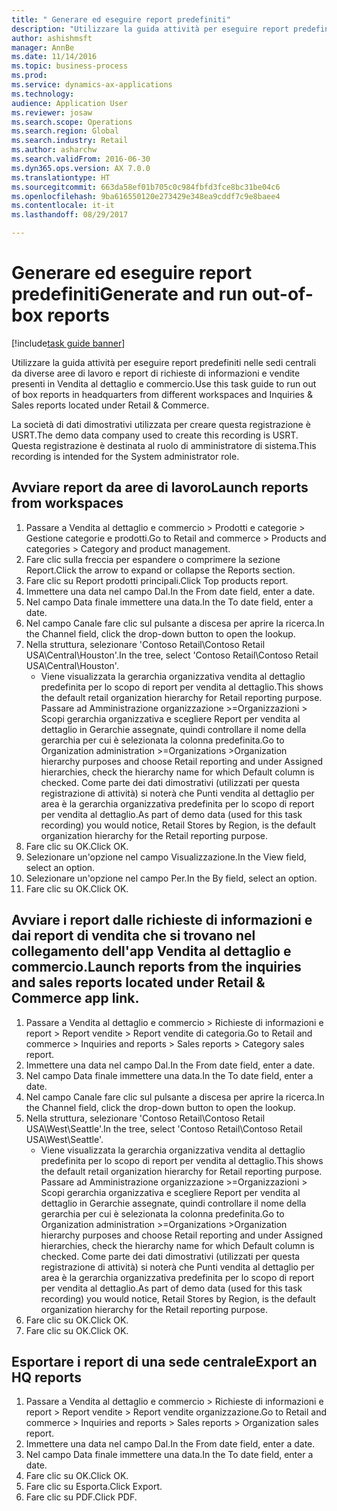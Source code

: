 ```yaml
--- 
title: " Generare ed eseguire report predefiniti"
description: "Utilizzare la guida attività per eseguire report predefiniti nelle sedi centrali da diverse aree di lavoro e report di richieste di informazioni e vendite presenti in Vendita al dettaglio e commercio."
author: ashishmsft
manager: AnnBe
ms.date: 11/14/2016
ms.topic: business-process
ms.prod: 
ms.service: dynamics-ax-applications
ms.technology: 
audience: Application User
ms.reviewer: josaw
ms.search.scope: Operations
ms.search.region: Global
ms.search.industry: Retail
ms.author: asharchw
ms.search.validFrom: 2016-06-30
ms.dyn365.ops.version: AX 7.0.0
ms.translationtype: HT
ms.sourcegitcommit: 663da58ef01b705c0c984fbfd3fce8bc31be04c6
ms.openlocfilehash: 9ba616550120e273429e348ea9cddf7c9e8baee4
ms.contentlocale: it-it
ms.lasthandoff: 08/29/2017

---
```

# <a name="generate-and-run-out-of-box-reports"></a><span data-ttu-id="362c3-103"> Generare ed eseguire report predefiniti</span><span class="sxs-lookup"><span data-stu-id="362c3-103">Generate and run out-of-box reports</span></span>

[!include[task guide banner](../includes/task-guide-banner.md)]

<span data-ttu-id="362c3-104">Utilizzare la guida attività per eseguire report predefiniti nelle sedi centrali da diverse aree di lavoro e report di richieste di informazioni e vendite presenti in Vendita al dettaglio e commercio.</span><span class="sxs-lookup"><span data-stu-id="362c3-104">Use this task guide to run out of box reports in headquarters from different workspaces and Inquiries & Sales reports located under Retail & Commerce.</span></span>



<span data-ttu-id="362c3-105">La società di dati dimostrativi utilizzata per creare questa registrazione è USRT.</span><span class="sxs-lookup"><span data-stu-id="362c3-105">The demo data company used to create this recording is USRT.</span></span> <span data-ttu-id="362c3-106">Questa registrazione è destinata al ruolo di amministratore di sistema.</span><span class="sxs-lookup"><span data-stu-id="362c3-106">This recording is intended for the System administrator role.</span></span>


## <a name="launch-reports-from-workspaces"></a><span data-ttu-id="362c3-107">Avviare report da aree di lavoro</span><span class="sxs-lookup"><span data-stu-id="362c3-107">Launch reports from workspaces</span></span>
1. <span data-ttu-id="362c3-108">Passare a Vendita al dettaglio e commercio > Prodotti e categorie > Gestione categorie e prodotti.</span><span class="sxs-lookup"><span data-stu-id="362c3-108">Go to Retail and commerce > Products and categories > Category and product management.</span></span>
2. <span data-ttu-id="362c3-109">Fare clic sulla freccia per espandere o comprimere la sezione Report.</span><span class="sxs-lookup"><span data-stu-id="362c3-109">Click the arrow to expand or collapse the Reports section.</span></span>
3. <span data-ttu-id="362c3-110">Fare clic su Report prodotti principali.</span><span class="sxs-lookup"><span data-stu-id="362c3-110">Click Top products report.</span></span>
4. <span data-ttu-id="362c3-111">Immettere una data nel campo Dal.</span><span class="sxs-lookup"><span data-stu-id="362c3-111">In the From date field, enter a date.</span></span>
5. <span data-ttu-id="362c3-112">Nel campo Data finale immettere una data.</span><span class="sxs-lookup"><span data-stu-id="362c3-112">In the To date field, enter a date.</span></span>
6. <span data-ttu-id="362c3-113">Nel campo Canale fare clic sul pulsante a discesa per aprire la ricerca.</span><span class="sxs-lookup"><span data-stu-id="362c3-113">In the Channel field, click the drop-down button to open the lookup.</span></span>
7. <span data-ttu-id="362c3-114">Nella struttura, selezionare 'Contoso Retail\Contoso Retail USA\Central\Houston'.</span><span class="sxs-lookup"><span data-stu-id="362c3-114">In the tree, select 'Contoso Retail\Contoso Retail USA\Central\Houston'.</span></span>
    * <span data-ttu-id="362c3-115">Viene visualizzata la gerarchia organizzativa vendita al dettaglio predefinita per lo scopo di report per vendita al dettaglio.</span><span class="sxs-lookup"><span data-stu-id="362c3-115">This shows the default retail organization hierarchy for Retail reporting purpose.</span></span>   <span data-ttu-id="362c3-116">Passare ad Amministrazione organizzazione >Organizzazioni > Scopi gerarchia organizzativa e scegliere Report per vendita al dettaglio in Gerarchie assegnate, quindi controllare il nome della gerarchia per cui è selezionata la colonna predefinita.</span><span class="sxs-lookup"><span data-stu-id="362c3-116">Go to Organization administration >Organizations >Organization hierarchy purposes and choose Retail reporting and under Assigned hierarchies, check the hierarchy name for which Default column is checked.</span></span>      <span data-ttu-id="362c3-117">Come parte dei dati dimostrativi (utilizzati per questa registrazione di attività) si noterà che Punti vendita al dettaglio per area è la gerarchia organizzativa predefinita per lo scopo di report per vendita al dettaglio.</span><span class="sxs-lookup"><span data-stu-id="362c3-117">As part of demo data (used for this task recording) you would notice, Retail Stores by Region, is the default organization hierarchy for the Retail reporting purpose.</span></span>     
8. <span data-ttu-id="362c3-118">Fare clic su OK.</span><span class="sxs-lookup"><span data-stu-id="362c3-118">Click OK.</span></span>
9. <span data-ttu-id="362c3-119">Selezionare un'opzione nel campo Visualizzazione.</span><span class="sxs-lookup"><span data-stu-id="362c3-119">In the View field, select an option.</span></span>
10. <span data-ttu-id="362c3-120">Selezionare un'opzione nel campo Per.</span><span class="sxs-lookup"><span data-stu-id="362c3-120">In the By field, select an option.</span></span>
11. <span data-ttu-id="362c3-121">Fare clic su OK.</span><span class="sxs-lookup"><span data-stu-id="362c3-121">Click OK.</span></span>

## <a name="launch-reports-from-the-inquiries-and-sales-reports-located-under-retail--commerce-app-link"></a><span data-ttu-id="362c3-122">Avviare i report dalle richieste di informazioni e dai report di vendita che si trovano nel collegamento dell'app Vendita al dettaglio e commercio.</span><span class="sxs-lookup"><span data-stu-id="362c3-122">Launch reports from the inquiries and sales reports located under Retail & Commerce app link.</span></span>
1. <span data-ttu-id="362c3-123">Passare a Vendita al dettaglio e commercio > Richieste di informazioni e report > Report vendite > Report vendite di categoria.</span><span class="sxs-lookup"><span data-stu-id="362c3-123">Go to Retail and commerce > Inquiries and reports > Sales reports > Category sales report.</span></span>
2. <span data-ttu-id="362c3-124">Immettere una data nel campo Dal.</span><span class="sxs-lookup"><span data-stu-id="362c3-124">In the From date field, enter a date.</span></span>
3. <span data-ttu-id="362c3-125">Nel campo Data finale immettere una data.</span><span class="sxs-lookup"><span data-stu-id="362c3-125">In the To date field, enter a date.</span></span>
4. <span data-ttu-id="362c3-126">Nel campo Canale fare clic sul pulsante a discesa per aprire la ricerca.</span><span class="sxs-lookup"><span data-stu-id="362c3-126">In the Channel field, click the drop-down button to open the lookup.</span></span>
5. <span data-ttu-id="362c3-127">Nella struttura, selezionare 'Contoso Retail\Contoso Retail USA\West\Seattle'.</span><span class="sxs-lookup"><span data-stu-id="362c3-127">In the tree, select 'Contoso Retail\Contoso Retail USA\West\Seattle'.</span></span>
    * <span data-ttu-id="362c3-128">Viene visualizzata la gerarchia organizzativa vendita al dettaglio predefinita per lo scopo di report per vendita al dettaglio.</span><span class="sxs-lookup"><span data-stu-id="362c3-128">This shows the default retail organization hierarchy for Retail reporting purpose.</span></span>   <span data-ttu-id="362c3-129">Passare ad Amministrazione organizzazione >Organizzazioni > Scopi gerarchia organizzativa e scegliere Report per vendita al dettaglio in Gerarchie assegnate, quindi controllare il nome della gerarchia per cui è selezionata la colonna predefinita.</span><span class="sxs-lookup"><span data-stu-id="362c3-129">Go to Organization administration >Organizations >Organization hierarchy purposes and choose Retail reporting and under Assigned hierarchies, check the hierarchy name for which Default column is checked.</span></span>      <span data-ttu-id="362c3-130">Come parte dei dati dimostrativi (utilizzati per questa registrazione di attività) si noterà che Punti vendita al dettaglio per area è la gerarchia organizzativa predefinita per lo scopo di report per vendita al dettaglio.</span><span class="sxs-lookup"><span data-stu-id="362c3-130">As part of demo data (used for this task recording) you would notice, Retail Stores by Region, is the default organization hierarchy for the Retail reporting purpose.</span></span>     
6. <span data-ttu-id="362c3-131">Fare clic su OK.</span><span class="sxs-lookup"><span data-stu-id="362c3-131">Click OK.</span></span>
7. <span data-ttu-id="362c3-132">Fare clic su OK.</span><span class="sxs-lookup"><span data-stu-id="362c3-132">Click OK.</span></span>

## <a name="export-an-hq-reports"></a><span data-ttu-id="362c3-133">Esportare i report di una sede centrale</span><span class="sxs-lookup"><span data-stu-id="362c3-133">Export an HQ reports</span></span>
1. <span data-ttu-id="362c3-134">Passare a Vendita al dettaglio e commercio > Richieste di informazioni e report > Report vendite > Report vendite organizzazione.</span><span class="sxs-lookup"><span data-stu-id="362c3-134">Go to Retail and commerce > Inquiries and reports > Sales reports > Organization sales report.</span></span>
2. <span data-ttu-id="362c3-135">Immettere una data nel campo Dal.</span><span class="sxs-lookup"><span data-stu-id="362c3-135">In the From date field, enter a date.</span></span>
3. <span data-ttu-id="362c3-136">Nel campo Data finale immettere una data.</span><span class="sxs-lookup"><span data-stu-id="362c3-136">In the To date field, enter a date.</span></span>
4. <span data-ttu-id="362c3-137">Fare clic su OK.</span><span class="sxs-lookup"><span data-stu-id="362c3-137">Click OK.</span></span>
5. <span data-ttu-id="362c3-138">Fare clic su Esporta.</span><span class="sxs-lookup"><span data-stu-id="362c3-138">Click Export.</span></span>
6. <span data-ttu-id="362c3-139">Fare clic su PDF.</span><span class="sxs-lookup"><span data-stu-id="362c3-139">Click PDF.</span></span>


